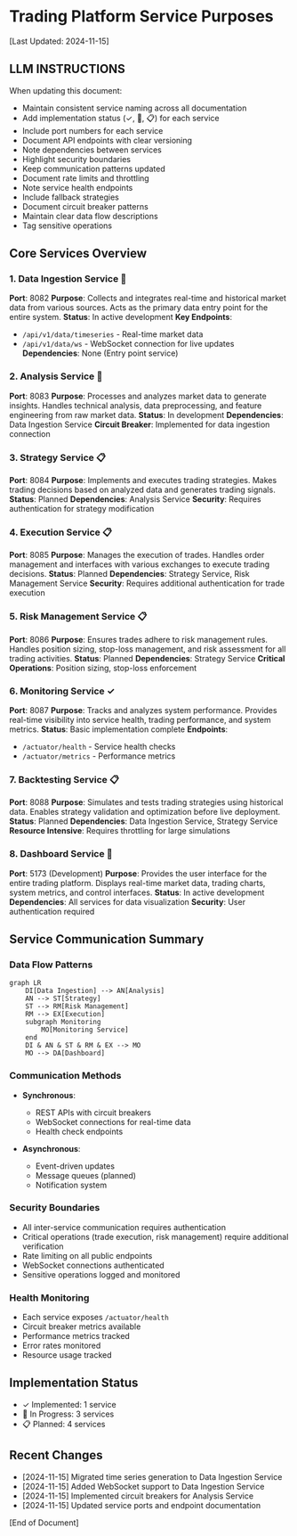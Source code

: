 # Trading Platform Service Purposes
[Last Updated: 2024-11-15]

## LLM INSTRUCTIONS
When updating this document:
- Maintain consistent service naming across all documentation
- Add implementation status (✓, 🔄, 📋) for each service
- Include port numbers for each service
- Document API endpoints with clear versioning
- Note dependencies between services
- Highlight security boundaries
- Keep communication patterns updated
- Document rate limits and throttling
- Note service health endpoints
- Include fallback strategies
- Document circuit breaker patterns
- Maintain clear data flow descriptions
- Tag sensitive operations

## Core Services Overview

### 1. Data Ingestion Service 🔄
**Port**: 8082
**Purpose**: Collects and integrates real-time and historical market data from various sources. Acts as the primary data entry point for the entire system.
**Status**: In active development
**Key Endpoints**:
- `/api/v1/data/timeseries` - Real-time market data
- `/api/v1/data/ws` - WebSocket connection for live updates
  **Dependencies**: None (Entry point service)

### 2. Analysis Service 🔄
**Port**: 8083
**Purpose**: Processes and analyzes market data to generate insights. Handles technical analysis, data preprocessing, and feature engineering from raw market data.
**Status**: In development
**Dependencies**: Data Ingestion Service
**Circuit Breaker**: Implemented for data ingestion connection

### 3. Strategy Service 📋
**Port**: 8084
**Purpose**: Implements and executes trading strategies. Makes trading decisions based on analyzed data and generates trading signals.
**Status**: Planned
**Dependencies**: Analysis Service
**Security**: Requires authentication for strategy modification

### 4. Execution Service 📋
**Port**: 8085
**Purpose**: Manages the execution of trades. Handles order management and interfaces with various exchanges to execute trading decisions.
**Status**: Planned
**Dependencies**: Strategy Service, Risk Management Service
**Security**: Requires additional authentication for trade execution

### 5. Risk Management Service 📋
**Port**: 8086
**Purpose**: Ensures trades adhere to risk management rules. Handles position sizing, stop-loss management, and risk assessment for all trading activities.
**Status**: Planned
**Dependencies**: Strategy Service
**Critical Operations**: Position sizing, stop-loss enforcement

### 6. Monitoring Service ✓
**Port**: 8087
**Purpose**: Tracks and analyzes system performance. Provides real-time visibility into service health, trading performance, and system metrics.
**Status**: Basic implementation complete
**Endpoints**:
- `/actuator/health` - Service health checks
- `/actuator/metrics` - Performance metrics

### 7. Backtesting Service 📋
**Port**: 8088
**Purpose**: Simulates and tests trading strategies using historical data. Enables strategy validation and optimization before live deployment.
**Status**: Planned
**Dependencies**: Data Ingestion Service, Strategy Service
**Resource Intensive**: Requires throttling for large simulations

### 8. Dashboard Service 🔄
**Port**: 5173 (Development)
**Purpose**: Provides the user interface for the entire trading platform. Displays real-time market data, trading charts, system metrics, and control interfaces.
**Status**: In active development
**Dependencies**: All services for data visualization
**Security**: User authentication required

## Service Communication Summary
### Data Flow Patterns
```mermaid
graph LR
    DI[Data Ingestion] --> AN[Analysis]
    AN --> ST[Strategy]
    ST --> RM[Risk Management]
    RM --> EX[Execution]
    subgraph Monitoring
        MO[Monitoring Service]
    end
    DI & AN & ST & RM & EX --> MO
    MO --> DA[Dashboard]
```

### Communication Methods
- **Synchronous**:
    - REST APIs with circuit breakers
    - WebSocket connections for real-time data
    - Health check endpoints

- **Asynchronous**:
    - Event-driven updates
    - Message queues (planned)
    - Notification system

### Security Boundaries
- All inter-service communication requires authentication
- Critical operations (trade execution, risk management) require additional verification
- Rate limiting on all public endpoints
- WebSocket connections authenticated
- Sensitive operations logged and monitored

### Health Monitoring
- Each service exposes `/actuator/health`
- Circuit breaker metrics available
- Performance metrics tracked
- Error rates monitored
- Resource usage tracked

## Implementation Status
- ✓ Implemented: 1 service
- 🔄 In Progress: 3 services
- 📋 Planned: 4 services

## Recent Changes
- [2024-11-15] Migrated time series generation to Data Ingestion Service
- [2024-11-15] Added WebSocket support to Data Ingestion Service
- [2024-11-15] Implemented circuit breakers for Analysis Service
- [2024-11-15] Updated service ports and endpoint documentation

[End of Document]